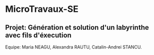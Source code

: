 # MicroTravaux-SE
## Projet: Génération et solution d'un labyrinthe avec fils d'éxecution
Equipe: Maria NEAGU, Alexandra RAUTU, Catalin-Andrei STANCU.
